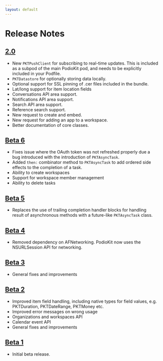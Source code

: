 ```yaml
---
layout: default
---
```

# Release Notes

## [2.0](https://github.com/podio/podio-objc/releases/tag/2.0.0)
* New `PKTPushClient` for subscribing to real-time updates. This is included as a subpod of the main PodioKit pod, and needs to be explicitly included in your Podfile.
* `PKTDatastore` for optionally storing data locally.
* Optional support for SSL pinning of .cer files included in the bundle.
* Lat/long support for item location fields
* Conversations API area support.
* Notifications API area support.
* Search API area support.
* Reference search support.
* New request to create and embed.
* New request for adding an app to a workspace.
* Better documentation of core classes.

## [Beta 6](https://github.com/podio/podio-objc/releases/tag/2.0.0-beta6)
* Fixes issue where the OAuth token was not refreshed properly due a bug introduced with the introduction of `PKTAsyncTask`.
* Added `then:` combinator method to `PKTAsyncTask` to add ordered side effects to the completion of a task.
* Ability to create workspaces
* Support for workspace member management
* Ability to delete tasks

## [Beta 5](https://github.com/podio/podio-objc/releases/tag/2.0.0-beta5)
* Replaces the use of trailing completion handler blocks for handling result of asynchronous methods with a future-like
`PKTAsyncTask` class.

## [Beta 4](https://github.com/podio/podio-objc/releases/tag/2.0.0-beta4)
* Removed dependency on AFNetworking. PodioKit now uses the NSURLSession API for networking.

## [Beta 3](https://github.com/podio/podio-objc/releases/tag/2.0.0-beta3)
* General fixes and improvements

## [Beta 2](https://github.com/podio/podio-objc/releases/tag/2.0.0-beta2)
* Improved item field handling, including native types for field values, e.g. PKTDuration, PKTDateRange, PKTMoney etc.
* Improved error messages on wrong usage
* Organizations and workspaces API
* Calendar event API
* General fixes and improvements

## [Beta 1](https://github.com/podio/podio-objc/releases/tag/2.0.0-beta1)
* Initial beta release.
